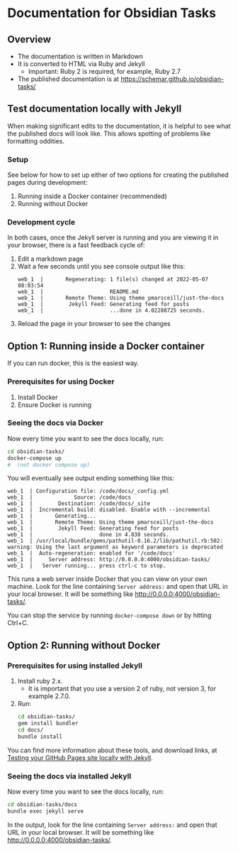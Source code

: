 # Documentation for Obsidian Tasks

## Overview

- The documentation is written in Markdown
- It is converted to HTML via Ruby and Jekyll
  - Important: Ruby 2 is required, for example, Ruby 2.7
- The published documentation is at <https://schemar.github.io/obsidian-tasks/>

## Test documentation locally with Jekyll

When making significant edits to the documentation, it is helpful to see what
the published docs will look like. This allows spotting of problems like formatting oddities.

### Setup

See below for how to set up either of two options for creating the published pages during development:

1. Running inside a Docker container (recommended)
2. Running without Docker

### Development cycle

In both cases, once the Jekyll server is running and you are viewing it in your browser,
there is a fast feedback cycle of:

1. Edit a markdown page
1. Wait a few seconds until you see console output like this:
    ```text
    web_1  |       Regenerating: 1 file(s) changed at 2022-05-07 08:03:54
    web_1  |                     README.md
    web_1  |       Remote Theme: Using theme pmarsceill/just-the-docs
    web_1  |        Jekyll Feed: Generating feed for posts
    web_1  |                     ...done in 4.02288725 seconds.
    ```
1. Reload the page in your browser to see the changes

## Option 1: Running inside a Docker container

If you can run docker, this is the easiest way.

### Prerequisites for using Docker

1. Install Docker
2. Ensure Docker is running

### Seeing the docs via Docker

Now every time you want to see the docs locally, run:

```bash
cd obsidian-tasks/
docker-compose up
#  (not docker compose up)
```

You will eventually see output ending something like this:

```text
web_1  | Configuration file: /code/docs/_config.yml
web_1  |             Source: /code/docs
web_1  |        Destination: /code/docs/_site
web_1  |  Incremental build: disabled. Enable with --incremental
web_1  |       Generating...
web_1  |       Remote Theme: Using theme pmarsceill/just-the-docs
web_1  |        Jekyll Feed: Generating feed for posts
web_1  |                     done in 4.838 seconds.
web_1  | /usr/local/bundle/gems/pathutil-0.16.2/lib/pathutil.rb:502: warning: Using the last argument as keyword parameters is deprecated
web_1  |  Auto-regeneration: enabled for '/code/docs'
web_1  |     Server address: http://0.0.0.0:4000/obsidian-tasks/
web_1  |   Server running... press ctrl-c to stop.
```

This runs a web server inside Docker that you can view on your own machine.
Look for the line containing `Server address:` and open that URL in your local browser.
It will be something like <http://0.0.0.0:4000/obsidian-tasks/>.

You can stop the service by running `docker-compose down` or by hitting Ctrl+C.

## Option 2: Running without Docker

### Prerequisites for using installed Jekyll

1. Install ruby 2.x.
    * It is important that you use a version 2 of ruby, not version 3, for example 2.7.0.
1. Run:
    ```bash
    cd obsidian-tasks/
    gem install bundler
    cd docs/
    bundle install
    ```

You can find more information about these tools, and download links, at
[Testing your GitHub Pages site locally with Jekyll](https://docs.github.com/en/pages/setting-up-a-github-pages-site-with-jekyll/testing-your-github-pages-site-locally-with-jekyll).

### Seeing the docs via installed Jekyll

Now every time you want to see the docs locally, run:

```bash
cd obsidian-tasks/docs
bundle exec jekyll serve
```

In the output, look for the line containing `Server address:` and open that URL in your local browser.
It will be something like <http://0.0.0.0:4000/obsidian-tasks/>.
